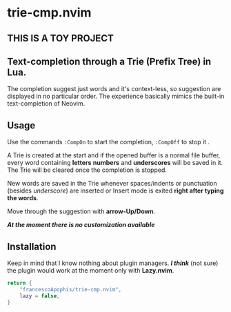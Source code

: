 # trie-cmp.nvim 

## **THIS IS A TOY PROJECT**


## Text-completion through a Trie (Prefix Tree) in Lua.
The completion suggest just words and it's context-less, so suggestion are 
displayed in no particular order.
The experience basically mimics the built-in text-completion of Neovim.  

## Usage
Use the commands ```:CompOn``` to start the completion, ```:CompOff``` to stop it .

A Trie is created at the start and if the opened buffer 
is a normal file buffer, every word containing **letters** **numbers** and **underscores** 
will be saved in it. The Trie will be cleared once the completion is stopped. 

New words are saved in the Trie whenever spaces/indents or punctuation (besides *underscore*) are inserted or 
Insert mode is exited **right after typing the words**.

Move through the suggestion with **arrow-Up/Down**. 

***At the moment there is no customization available***


## Installation 
Keep in mind that I know nothing about plugin managers. ***I think*** (not sure)
the plugin  would work at the moment only with **Lazy.nvim**. 

```lua
return {
    "francescoApophis/trie-cmp.nvim",
    lazy = false,
}
```





